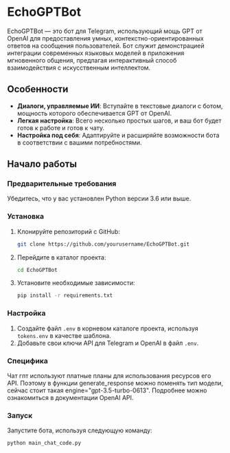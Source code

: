 # EchoGPTBot

EchoGPTBot — это бот для Telegram, использующий мощь GPT от OpenAI для предоставления умных, контекстно-ориентированных ответов на сообщения пользователей. Бот служит демонстрацией интеграции современных языковых моделей в приложения мгновенного общения, предлагая интерактивный способ взаимодействия с искусственным интеллектом.

## Особенности

- **Диалоги, управляемые ИИ**: Вступайте в текстовые диалоги с ботом, мощность которого обеспечивается GPT от OpenAI.
- **Легкая настройка**: Всего несколько простых шагов, и ваш бот будет готов к работе и готов к чату.
- **Настройка под себя**: Адаптируйте и расширяйте возможности бота в соответствии с вашими потребностями.

## Начало работы

### Предварительные требования

Убедитесь, что у вас установлен Python версии 3.6 или выше.

### Установка

1. Клонируйте репозиторий с GitHub:
   ```bash
   git clone https://github.com/yourusername/EchoGPTBot.git
   ```
2. Перейдите в каталог проекта:
   ```bash
   cd EchoGPTBot
   ```
3. Установите необходимые зависимости:
   ```bash
   pip install -r requirements.txt
   ```

### Настройка

1. Создайте файл `.env` в корневом каталоге проекта, используя `tokens.env` в качестве шаблона.
2. Добавьте свои ключи API для Telegram и OpenAI в файл `.env`.


### Специфика

Чат гпт используют платные планы для использования ресурсов его API. Поэтому в функции generate_response можно поменять тип модели, сейчас стоит такая engine="gpt-3.5-turbo-0613". Подробнее можно ознакомиться в документации OpenAI API.


### Запуск

Запустите бота, используя следующую команду:
```bash
python main_chat_code.py
